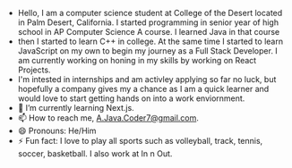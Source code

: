 - Hello, I am a computer science student at College of the Desert located in Palm Desert, California. I started programming in senior year of high school in AP Computer Science A course. I learned Java in that course
- then I started to learn C++ in college. At the same time I started to learn JavaScript on my own to begin my journey as a Full Stack Developer. I am currently working on honing in my skills by working on React Projects.
- I'm intested in internships and am activley applying so far no luck, but hopefully a company gives my a chance as I am a quick learner and would love to start getting hands on into a work enviornment. 
- 🌱 I’m currently learning Next.js.
- 📫 How to reach me, A.Java.Coder7@gmail.com.
- 😄 Pronouns: He/Him
- ⚡ Fun fact: I love to play all sports such as volleyball, track, tennis, soccer, basketball. I also work at In n Out.
